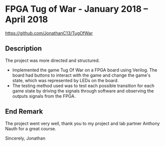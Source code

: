 # FPGA Tug of War - January 2018 – April 2018
https://github.com/JonathanC13/TugOfWar

## Description

The project was more directed and structured.

-	Implemented the game Tug Of War on a FPGA board using Verilog. The board had buttons to interact with the game and change the game's state, which was represented by LEDs on the board.
-	The testing method used was to test each possible transition for each game state by driving the signals through software and observing the outputs signals from the FPGA. 

## End Remark

The project went very well, thank you to my project and lab partner Anthony Nauth for a great course.

Sincerely,
  Jonathan
